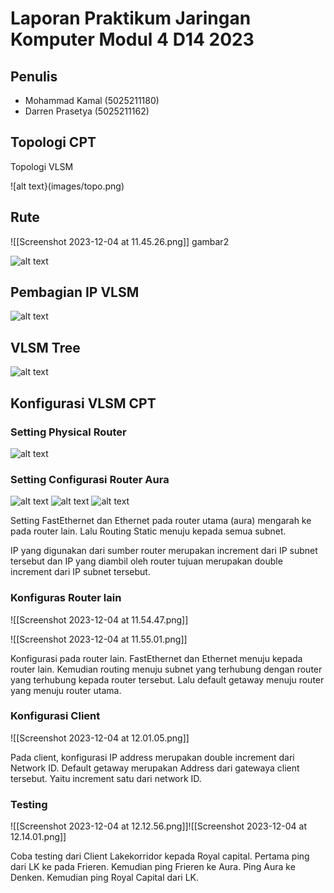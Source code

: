 



# Laporan Praktikum Jaringan Komputer Modul 4 D14 2023 

## Penulis

- Mohammad Kamal (5025211180)
- Darren Prasetya (5025211162)

## Topologi CPT 
Topologi VLSM

![alt text}(images/topo.png)

## Rute 

![[Screenshot 2023-12-04 at 11.45.26.png]] gambar2

 
![alt text](images/aa.png)



## Pembagian IP VLSM
  
![alt text](images/ab.png)


## VLSM Tree

![alt text](images/tree2.png)





## Konfigurasi VLSM CPT

### Setting Physical Router
![alt text](images/ac.png)

### Setting Configurasi Router Aura 
![alt text](images/ad.png)
![alt text](images/ae.png)
![alt text](images/af.png)


Setting FastEthernet dan Ethernet pada router utama (aura) mengarah ke pada router lain. 
Lalu Routing Static menuju kepada semua subnet.

IP yang digunakan  dari sumber router merupakan increment dari IP subnet tersebut dan IP yang diambil oleh router tujuan merupakan double increment dari IP subnet tersebut.


### Konfiguras Router lain
![[Screenshot 2023-12-04 at 11.54.47.png]]


![[Screenshot 2023-12-04 at 11.55.01.png]]

Konfigurasi pada router lain. FastEthernet dan Ethernet menuju kepada router lain. Kemudian routing menuju subnet yang terhubung dengan router yang terhubung kepada router tersebut. 
Lalu default getaway menuju router yang menuju router utama.



### Konfigurasi Client

![[Screenshot 2023-12-04 at 12.01.05.png]]

Pada client, konfigurasi IP address merupakan double increment dari Network ID. Default getaway merupakan Address dari gatewaya client tersebut. Yaitu increment satu dari network ID.



### Testing

![[Screenshot 2023-12-04 at 12.12.56.png]]![[Screenshot 2023-12-04 at 12.14.01.png]]

Coba testing dari Client Lakekorridor kepada Royal capital. Pertama ping dari LK ke pada Frieren. Kemudian ping Frieren ke Aura. Ping Aura ke Denken. Kemudian ping Royal Capital dari LK. 

